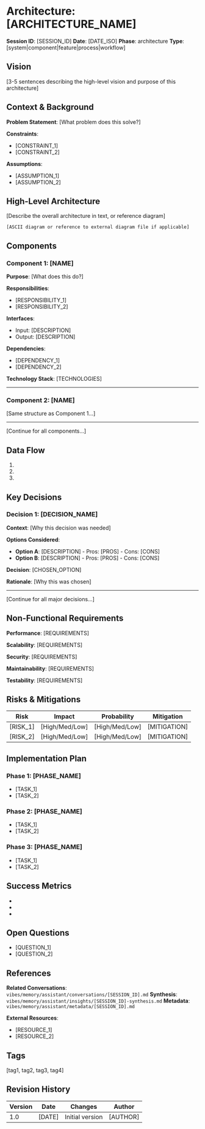 # Architecture: [ARCHITECTURE_NAME]

**Session ID**: [SESSION_ID]
**Date**: [DATE_ISO]
**Phase**: architecture
**Type**: [system|component|feature|process|workflow]

## Vision

[3-5 sentences describing the high-level vision and purpose of this architecture]

## Context & Background

**Problem Statement**: [What problem does this solve?]

**Constraints**:
- [CONSTRAINT_1]
- [CONSTRAINT_2]

**Assumptions**:
- [ASSUMPTION_1]
- [ASSUMPTION_2]

## High-Level Architecture

[Describe the overall architecture in text, or reference diagram]

```
[ASCII diagram or reference to external diagram file if applicable]
```

## Components

### Component 1: [NAME]

**Purpose**: [What does this do?]

**Responsibilities**:
- [RESPONSIBILITY_1]
- [RESPONSIBILITY_2]

**Interfaces**:
- Input: [DESCRIPTION]
- Output: [DESCRIPTION]

**Dependencies**:
- [DEPENDENCY_1]
- [DEPENDENCY_2]

**Technology Stack**: [TECHNOLOGIES]

---

### Component 2: [NAME]

[Same structure as Component 1...]

---

[Continue for all components...]

## Data Flow

1. [STEP_1]: [DESCRIPTION]
2. [STEP_2]: [DESCRIPTION]
3. [STEP_3]: [DESCRIPTION]

## Key Decisions

### Decision 1: [DECISION_NAME]

**Context**: [Why this decision was needed]

**Options Considered**:
- **Option A**: [DESCRIPTION] - Pros: [PROS] - Cons: [CONS]
- **Option B**: [DESCRIPTION] - Pros: [PROS] - Cons: [CONS]

**Decision**: [CHOSEN_OPTION]

**Rationale**: [Why this was chosen]

---

[Continue for all major decisions...]

## Non-Functional Requirements

**Performance**: [REQUIREMENTS]

**Scalability**: [REQUIREMENTS]

**Security**: [REQUIREMENTS]

**Maintainability**: [REQUIREMENTS]

**Testability**: [REQUIREMENTS]

## Risks & Mitigations

| Risk | Impact | Probability | Mitigation |
|------|--------|-------------|------------|
| [RISK_1] | [High/Med/Low] | [High/Med/Low] | [MITIGATION] |
| [RISK_2] | [High/Med/Low] | [High/Med/Low] | [MITIGATION] |

## Implementation Plan

### Phase 1: [PHASE_NAME]
- [TASK_1]
- [TASK_2]

### Phase 2: [PHASE_NAME]
- [TASK_1]
- [TASK_2]

### Phase 3: [PHASE_NAME]
- [TASK_1]
- [TASK_2]

## Success Metrics

- [METRIC_1]: [TARGET]
- [METRIC_2]: [TARGET]
- [METRIC_3]: [TARGET]

## Open Questions

- [QUESTION_1]
- [QUESTION_2]

## References

**Related Conversations**: `vibes/memory/assistant/conversations/[SESSION_ID].md`
**Synthesis**: `vibes/memory/assistant/insights/[SESSION_ID]-synthesis.md`
**Metadata**: `vibes/memory/assistant/metadata/[SESSION_ID].md`

**External Resources**:
- [RESOURCE_1]
- [RESOURCE_2]

## Tags

[tag1, tag2, tag3, tag4]

## Revision History

| Version | Date | Changes | Author |
|---------|------|---------|--------|
| 1.0 | [DATE] | Initial version | [AUTHOR] |


